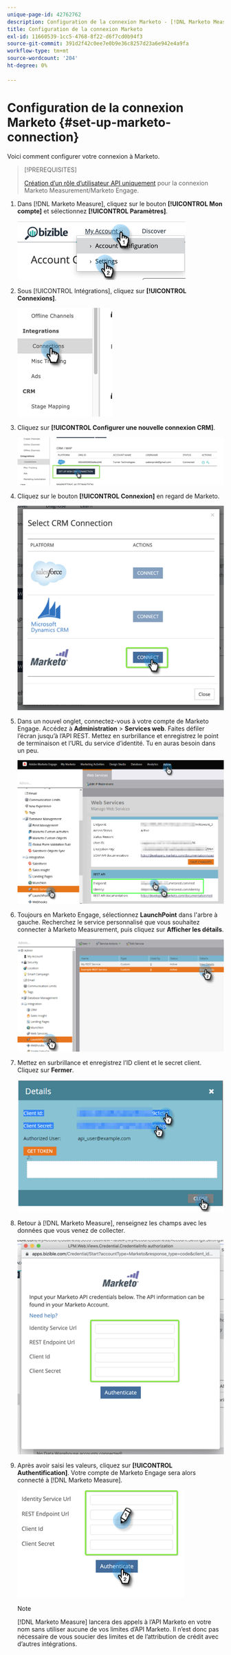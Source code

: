 ```yaml
---
unique-page-id: 42762762
description: Configuration de la connexion Marketo - [!DNL Marketo Measure] - Documentation du produit
title: Configuration de la connexion Marketo
exl-id: 11660539-1cc5-4768-8f22-d6f7cd0b94f3
source-git-commit: 391d2f42c0ee7e0b9e36c8257d23a6e942e4a9fa
workflow-type: tm+mt
source-wordcount: '204'
ht-degree: 0%

---
```


# Configuration de la connexion Marketo {#set-up-marketo-connection}

Voici comment configurer votre connexion à Marketo.

>[!PREREQUISITES]
>
>[Création d’un rôle d’utilisateur API uniquement](https://experienceleague.adobe.com/docs/marketo/using/product-docs/administration/users-and-roles/create-an-api-only-user.html) pour la connexion Marketo Measurement/Marketo Engage.

1. Dans [!DNL Marketo Measure], cliquez sur le bouton **[!UICONTROL Mon compte]** et sélectionnez **[!UICONTROL Paramètres]**.

   ![](assets/set-up-marketo-connection-1.png)

1. Sous [!UICONTROL Intégrations], cliquez sur **[!UICONTROL Connexions]**.

   ![](assets/set-up-marketo-connection-2.png)

1. Cliquez sur **[!UICONTROL Configurer une nouvelle connexion CRM]**.

   ![](assets/set-up-marketo-connection-3.png)

1. Cliquez sur le bouton **[!UICONTROL Connexion]** en regard de Marketo.

   ![](assets/set-up-marketo-connection-4.png)

1. Dans un nouvel onglet, connectez-vous à votre compte de Marketo Engage. Accédez à **Administration** > **Services web**. Faites défiler l’écran jusqu’à l’API REST. Mettez en surbrillance et enregistrez le point de terminaison et l’URL du service d’identité. Tu en auras besoin dans un peu.

   ![](assets/set-up-marketo-connection-5.png)

1. Toujours en Marketo Engage, sélectionnez **LaunchPoint** dans l&#39;arbre à gauche. Recherchez le service personnalisé que vous souhaitez connecter à Marketo Measurement, puis cliquez sur **Afficher les détails**.

   ![](assets/set-up-marketo-connection-6.png)

1. Mettez en surbrillance et enregistrez l’ID client et le secret client. Cliquez sur **Fermer**.

   ![](assets/set-up-marketo-connection-7.png)

1. Retour à [!DNL Marketo Measure], renseignez les champs avec les données que vous venez de collecter.

   ![](assets/set-up-marketo-connection-8.png)

1. Après avoir saisi les valeurs, cliquez sur **[!UICONTROL Authentification]**. Votre compte de Marketo Engage sera alors connecté à [!DNL Marketo Measure].

   ![](assets/set-up-marketo-connection-9.png)

   >[!NOTE]
   >
   >[!DNL Marketo Measure] lancera des appels à l’API Marketo en votre nom sans utiliser aucune de vos limites d’API Marketo. Il n’est donc pas nécessaire de vous soucier des limites et de l’attribution de crédit avec d’autres intégrations.
